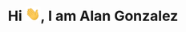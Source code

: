 <h1 align="center">Hi <img src="https://raw.githubusercontent.com/ABSphreak/ABSphreak/master/gifs/Hi.gif" width="30px">, I am Alan Gonzalez </h1>
